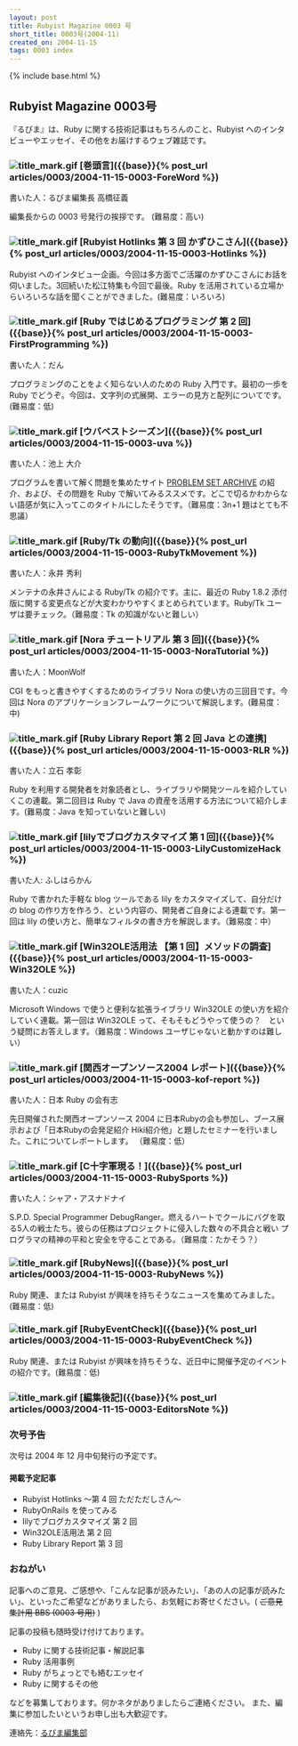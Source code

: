 ```yaml
---
layout: post
title: Rubyist Magazine 0003 号
short_title: 0003号(2004-11)
created_on: 2004-11-15
tags: 0003 index
---
```

{% include base.html %}


## Rubyist Magazine 0003号

『るびま』は、Ruby に関する技術記事はもちろんのこと、Rubyist へのインタビューやエッセイ、その他をお届けするウェブ雑誌です。

### ![title_mark.gif]({{base}}{{site.baseurl}}/images/title_mark.gif) [巻頭言]({{base}}{% post_url articles/0003/2004-11-15-0003-ForeWord %})

書いた人：るびま編集長 高橋征義

編集長からの 0003 号発行の挨拶です。 (難易度：高い)

### ![title_mark.gif]({{base}}{{site.baseurl}}/images/title_mark.gif) [Rubyist Hotlinks 第 3 回 かずひこさん]({{base}}{% post_url articles/0003/2004-11-15-0003-Hotlinks %})

Rubyist へのインタビュー企画。今回は多方面でご活躍のかずひこさんにお話を伺いました。3回続いた松江特集も今回で最後。Ruby を活用されている立場からいろいろな話を聞くことができました。(難易度：いろいろ) 

### ![title_mark.gif]({{base}}{{site.baseurl}}/images/title_mark.gif) [Ruby ではじめるプログラミング 第 2 回]({{base}}{% post_url articles/0003/2004-11-15-0003-FirstProgramming %})

書いた人：だん

プログラミングのことをよく知らない人のための Ruby 入門です。最初の一歩を Ruby でどうぞ。今回は、文字列の式展開、エラーの見方と配列についてです。(難易度：低) 

### ![title_mark.gif]({{base}}{{site.baseurl}}/images/title_mark.gif) [ウバベストシーズン]({{base}}{% post_url articles/0003/2004-11-15-0003-uva %})

書いた人：池上 大介

プログラムを書いて解く問題を集めたサイト [PROBLEM SET ARCHIVE](http://acm.uva.es/problemset/) の紹介、および、その問題を Ruby で解いてみるススメです。どこで切るかわからない語感が気に入ってこのタイトルにしたそうです。（難易度：3n+1 題はとても不思議）

### ![title_mark.gif]({{base}}{{site.baseurl}}/images/title_mark.gif) [Ruby/Tk の動向]({{base}}{% post_url articles/0003/2004-11-15-0003-RubyTkMovement %})

書いた人：永井 秀利

メンテナの永井さんによる Ruby/Tk の紹介です。主に、最近の Ruby 1.8.2 添付版に関する変更点などが大変わかりやすくまとめられています。Ruby/Tk ユーザは要チェック。（難易度：Tk の知識がないと難しい）

### ![title_mark.gif]({{base}}{{site.baseurl}}/images/title_mark.gif) [Nora チュートリアル 第 3 回]({{base}}{% post_url articles/0003/2004-11-15-0003-NoraTutorial %})

書いた人：MoonWolf

CGI をもっと書きやすくするためのライブラリ Nora の使い方の三回目です。今回は Nora のアプリケーションフレームワークについて解説します。(難易度：中) 

### ![title_mark.gif]({{base}}{{site.baseurl}}/images/title_mark.gif) [Ruby Library Report 第 2 回 Java との連携]({{base}}{% post_url articles/0003/2004-11-15-0003-RLR %})

書いた人：立石 孝彰

Ruby を利用する開発者を対象読者とし、ライブラリや開発ツールを紹介していくこの連載。第二回目は Ruby で Java の資産を活用する方法について紹介します。(難易度：Java を知っていないと難しい) 

### ![title_mark.gif]({{base}}{{site.baseurl}}/images/title_mark.gif) [lilyでブログカスタマイズ 第 1 回]({{base}}{% post_url articles/0003/2004-11-15-0003-LilyCustomizeHack %})

書いた人: ふしはらかん

Ruby で書かれた手軽な blog ツールである lily をカスタマイズして、自分だけの blog の作り方を作ろう、という内容の、開発者ご自身による連載です。第一回は lily の使い方と、簡単なフィルタの書き方を解説します。（難易度：中）

### ![title_mark.gif]({{base}}{{site.baseurl}}/images/title_mark.gif) [Win32OLE活用法 【第 1 回】メソッドの調査]({{base}}{% post_url articles/0003/2004-11-15-0003-Win32OLE %})

書いた人：cuzic 

Microsoft Windows で使うと便利な拡張ライブラリ Win32OLE の使い方を紹介していく連載。第一回は Win32OLE って、そもそもどうやって使うの？　という疑問にお答えします。（難易度：Windows ユーザじゃないと動かすのは難しい）

### ![title_mark.gif]({{base}}{{site.baseurl}}/images/title_mark.gif) [関西オープンソース2004 レポート]({{base}}{% post_url articles/0003/2004-11-15-0003-kof-report %})

書いた人：日本 Ruby の会有志

先日開催された関西オープンソース 2004 に日本Rubyの会も参加し、ブース展示および「日本Rubyの会発足紹介 Hiki紹介他」と題したセミナーを行いました。これについてレポートします。 （難易度：低）

### ![title_mark.gif]({{base}}{{site.baseurl}}/images/title_mark.gif) [C十字軍現る！]({{base}}{% post_url articles/0003/2004-11-15-0003-RubySports %})

書いた人：シャア・アスナドナイ 

S.P.D. Special Programmer DebugRanger。燃えるハートでクールにバグを取る5人の戦士たち。彼らの任務はプロジェクトに侵入した数々の不具合と戦い プログラマの精神の平和と安全を守ることである。（難易度：たかそう？）

### ![title_mark.gif]({{base}}{{site.baseurl}}/images/title_mark.gif) [RubyNews]({{base}}{% post_url articles/0003/2004-11-15-0003-RubyNews %})

Ruby 関連、または Rubyist が興味を持ちそうなニュースを集めてみました。(難易度：低) 

### ![title_mark.gif]({{base}}{{site.baseurl}}/images/title_mark.gif) [RubyEventCheck]({{base}}{% post_url articles/0003/2004-11-15-0003-RubyEventCheck %})

Ruby 関連、または Rubyist が興味を持ちそうな、近日中に開催予定のイベントの紹介です。(難易度：低) 

### ![title_mark.gif]({{base}}{{site.baseurl}}/images/title_mark.gif) [編集後記]({{base}}{% post_url articles/0003/2004-11-15-0003-EditorsNote %})

### 次号予告

次号は 2004 年 12 月中旬発行の予定です。

#### 掲載予定記事

* Rubyist Hotlinks 〜第 4 回 ただただしさん〜
* RubyOnRails を使ってみる
* lilyでブログカスタマイズ 第 2 回
* Win32OLE活用法 第 2 回
* Ruby Library Report 第 3 回


### おねがい

記事へのご意見、ご感想や、「こんな記事が読みたい」、「あの人の記事が読みたい」、といったご希望などがありましたら、お気軽にお寄せください。( ~~ご意見集計用 BBS (0003 号用)~~ )

記事の投稿も随時受け付けております。

* Ruby に関する技術記事・解説記事
* Ruby 活用事例
* Ruby がちょっとでも絡むエッセイ
* Ruby に関するその他


などを募集しております。何かネタがありましたらご連絡ください。
また、編集に参加したいというお申し出も大歓迎です。

連絡先：[るびま編集部](mailto:magazine@ruby-no-kai.org)


